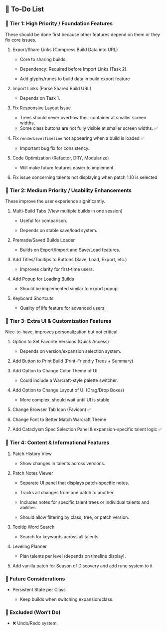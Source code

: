 ## 📌 To-Do List
### 🔹 Tier 1: High Priority / Foundation Features

These should be done first because other features depend on them or they fix core issues.

1. Export/Share Links (Compress Build Data into URL)

    - Core to sharing builds.

    - Dependency: Required before Import Links (Task 2).

    - Add glyphs/runes to build data in build export feature

2. Import Links (Parse Shared Build URL)

    - Depends on Task 1.

3. Fix Responsive Layout Issue

    - Trees should never overflow their container at smaller screen widths.
    - Some class buttons are not fully visible at smaller screen widths. ✅

4. Fix ```renderLevelTimeline``` not appearing when a build is loaded ✅

    - Important bug fix for consistency.

5. Code Optimization (Refactor, DRY, Modularize)

    - Will make future features easier to implement.

6. Fix issue concerning talents not displaying when patch 1.10 is selected

### 🔹 Tier 2: Medium Priority / Usability Enhancements

These improve the user experience significantly.

1. Multi-Build Tabs (View multiple builds in one session)

    - Useful for comparison.

    - Depends on stable save/load system.

2. Premade/Saved Builds Loader

    - Builds on Export/Import and Save/Load features.

3. Add Titles/Tooltips to Buttons (Save, Load, Export, etc.)

    - Improves clarity for first-time users.

4. Add Popup for Loading Builds

    - Should be implemented similar to export popup.

5. Keyboard Shortcuts

    - Quality of life feature for advanced users.

### 🔹 Tier 3: Extra UI & Customization Features

Nice-to-have, improves personalization but not critical.

1. Option to Set Favorite Versions (Quick Access)

    - Depends on version/expansion selection system.

2. Add Button to Print Build (Print-Friendly Trees + Summary)

3. Add Option to Change Color Theme of UI

    - Could include a Warcraft-style palette switcher.

4. Add Option to Change Layout of UI (Drag/Drop Boxes)

    - More complex, should wait until UI is stable.

5. Change Browser Tab Icon (Favicon) ✅

6. Change Font to Better Match Warcraft Theme

7. Add Cataclysm Spec Selection Panel & expansion-specific talent logic ✅

### 🔹 Tier 4: Content & Informational Features

1. Patch History View

    - Show changes in talents across versions.

2. Patch Notes Viewer

    - Separate UI panel that displays patch-specific notes.

    - Tracks all changes from one patch to another.

    - Includes notes for specific talent trees or individual talents and abilities.

    - Should allow filtering by class, tree, or patch version.

3. Tooltip Word Search

    - Search for keywords across all talents.

4. Leveling Planner

    - Plan talents per level (depends on timeline display).

5. Add vanilla patch for Season of Discovery and add rune system to it

### 🔹 Future Considerations

- Persistent State per Class

    - Keep builds when switching expansion/class.

### 🔹 Excluded (Won’t Do)

- ❌ Undo/Redo system.